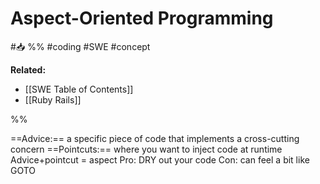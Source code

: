 # Aspect-Oriented Programming
#📥 
%%
#coding 
#SWE 
#concept

**Related:**
-  [[SWE Table of Contents]]
-  [[Ruby Rails]]

%%

==Advice:== a specific piece of code that implements a cross-cutting concern
==Pointcuts:== where you want to inject code at runtime
Advice+pointcut = aspect
Pro: DRY out your code
Con: can feel a bit like GOTO